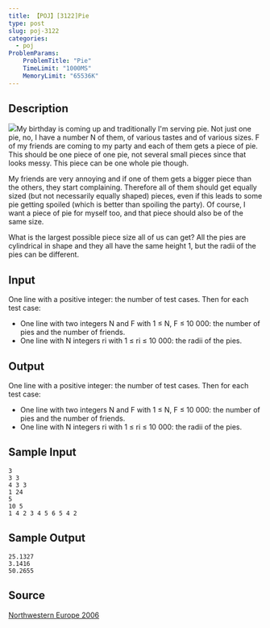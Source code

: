 ```yaml
---
title: 【POJ】[3122]Pie
type: post
slug: poj-3122
categories:
  - poj
ProblemParams:
    ProblemTitle: "Pie"
    TimeLimit: "1000MS"
    MemoryLimit: "65536K"
---
```


## Description

![](https://r2-oj.boiltask.com/poj-3122/d41d8cd98f00b204e9800998ecf8427e)My birthday is coming up and traditionally I'm serving pie. Not just one pie, no, I have a number N of them, of various tastes and of various sizes. F of my friends are coming to my party and each of them gets a piece of pie. This should be one piece of one pie, not several small pieces since that looks messy. This piece can be one whole pie though.  
  
My friends are very annoying and if one of them gets a bigger piece than the others, they start complaining. Therefore all of them should get equally sized (but not necessarily equally shaped) pieces, even if this leads to some pie getting spoiled (which is better than spoiling the party). Of course, I want a piece of pie for myself too, and that piece should also be of the same size.  
  
What is the largest possible piece size all of us can get? All the pies are cylindrical in shape and they all have the same height 1, but the radii of the pies can be different.

## Input

One line with a positive integer: the number of test cases. Then for each test case:

*   One line with two integers N and F with 1 ≤ N, F ≤ 10 000: the number of pies and the number of friends.
*   One line with N integers ri with 1 ≤ ri ≤ 10 000: the radii of the pies.

## Output

One line with a positive integer: the number of test cases. Then for each test case:

*   One line with two integers N and F with 1 ≤ N, F ≤ 10 000: the number of pies and the number of friends.
*   One line with N integers ri with 1 ≤ ri ≤ 10 000: the radii of the pies.

## Sample Input

```
3
3 3
4 3 3
1 24
5
10 5
1 4 2 3 4 5 6 5 4 2
```

## Sample Output

```
25.1327
3.1416
50.2655
```

## Source

[Northwestern Europe 2006](http://poj.org/searchproblem?field=source&key=Northwestern+Europe+2006)
